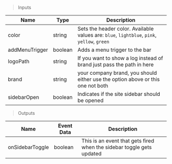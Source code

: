 > Inputs

| Name     | Type     | Description   |
|----------|----------|---------------|
| color            |  string  | Sets the header color. Available values are: `blue`, `lightblue`, `pink`, `yellow`, `green`  |
| addMenuTrigger   | boolean  | Adds a menu trigger to the bar  |
| logoPath         | string   | If you want to show a log instead of brand just pass the path in here  |
| brand            | string   | your company brand, you should either use the option above or this one not both  |
| sidebarOpen      | boolean  | Indicates if the site sidebar should be opened  |

> Outputs

| Name             | Event Data       | Description   |
|------------------|------------------|---------------|
| onSidebarToggle  | boolean          | This is an event that gets fired when the sidebar toggle gets updated  |

